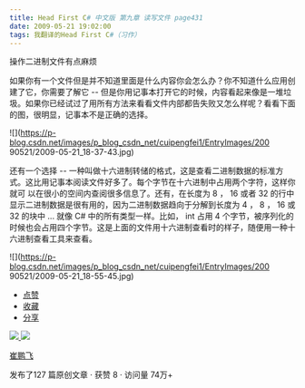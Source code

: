 ```yaml
---
title: Head First C# 中文版 第九章 读写文件 page431
date: 2009-05-21 19:02:00
tags: 我翻译的Head First C#（习作）
---
```

操作二进制文件有点麻烦

  

如果你有一个文件但是并不知道里面是什么内容你会怎么办？你不知道什么应用创建了它，你需要了解它  \--
但是你用记事本打开它的时候，内容看起来像是一堆垃圾。如果你已经试过了用所有方法来看看文件内部都告失败又怎么样呢？看看下面的图，很明显，记事本不是正确的选择。

  

![](https://p-blog.csdn.net/images/p_blog_csdn_net/cuipengfei1/EntryImages/200
90521/2009-05-21_18-37-43.jpg)

还有一个选择  \--  一种叫做十六进制转储的格式，这是查看二进制数据的标准方式。这比用记事本阅读文件好多了。每个字节在十六进制中占用两个字符，这样你就可
以在很小的空间内查阅很多信息了。还有，在长度为  8  ，  16  或者  32  的行中显示二进制数据是很有用的，因为二进制数据趋向于分解到长度为  4
，  8  ，  16  或  32  的块中  ...  就像  C#  中的所有类型一样。比如，  int  占用  4
个字节，被序列化的时候也会占用四个字节。这是上面的文件用十六进制查看时的样子，随便用一种十六进制查看工具来查看。

  

![](https://p-blog.csdn.net/images/p_blog_csdn_net/cuipengfei1/EntryImages/200
90521/2009-05-21_18-55-45.jpg)

  * [ 点赞  ](javascript:;)
  * [ 收藏  ](javascript:;)
  * [ 分享 ](javascript:;)

[ ![](https://profile.csdnimg.cn/5/2/5/3_cuipengfei1)
![](https://g.csdnimg.cn/static/user-reg-year/1x/11.png)
](https://blog.csdn.net/cuipengfei1)

[ 崔鹏飞 ](https://blog.csdn.net/cuipengfei1)

发布了127 篇原创文章  ·  获赞 8  ·  访问量 74万+

